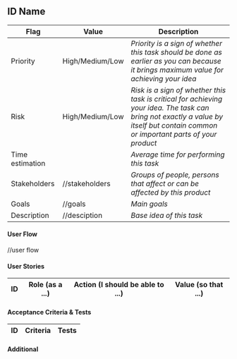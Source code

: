 ## ID Name

| Flag | Value | Description |
|---|---|---|
| Priority | High/Medium/Low | *Priority is a sign of whether this task should be done as earlier as you can because it brings maximum value for achieving your idea* |
| Risk | High/Medium/Low | *Risk is a sign of whether this task is critical for achieving your idea. The task can bring not exactly a value by itself but contain common or important parts of your product* |
| Time estimation |  | *Average time for performing this task* |
| Stakeholders | //stakeholders | *Groups of people, persons that affect or can be affected by this product* |
| Goals | //goals | *Main goals* |
| Description | //desciption | *Base idea of this task* |

#### User Flow

//user flow

#### User Stories

| ID | Role (as a ...) | Action (I should be able to ...) | Value (so that ...) |
|---|---|---|---|

#### Acceptance Criteria & Tests

| ID | Criteria | Tests |
|---|---|---|

#### Additional